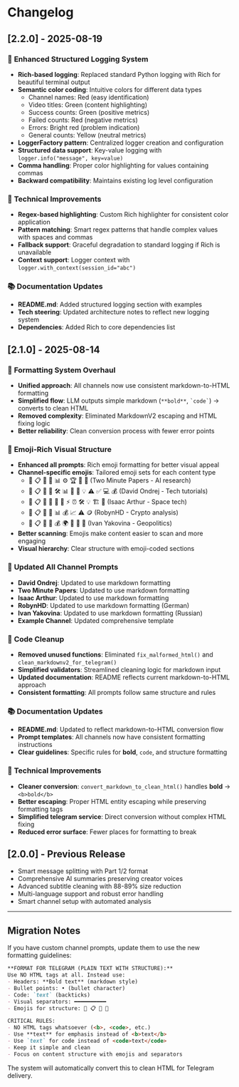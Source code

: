 # Changelog

## [2.2.0] - 2025-08-19

### 🎨 **Enhanced Structured Logging System**
- **Rich-based logging**: Replaced standard Python logging with Rich for beautiful terminal output
- **Semantic color coding**: Intuitive colors for different data types
  - Channel names: Red (easy identification)
  - Video titles: Green (content highlighting)
  - Success counts: Green (positive metrics)
  - Failed counts: Red (negative metrics)
  - Errors: Bright red (problem indication)
  - General counts: Yellow (neutral metrics)
- **LoggerFactory pattern**: Centralized logger creation and configuration
- **Structured data support**: Key-value logging with `logger.info("message", key=value)`
- **Comma handling**: Proper color highlighting for values containing commas
- **Backward compatibility**: Maintains existing log level configuration

### 🔧 **Technical Improvements**
- **Regex-based highlighting**: Custom Rich highlighter for consistent color application
- **Pattern matching**: Smart regex patterns that handle complex values with spaces and commas
- **Fallback support**: Graceful degradation to standard logging if Rich is unavailable
- **Context support**: Logger context with `logger.with_context(session_id="abc")`

### 📚 **Documentation Updates**
- **README.md**: Added structured logging section with examples
- **Tech steering**: Updated architecture notes to reflect new logging system
- **Dependencies**: Added Rich to core dependencies list

## [2.1.0] - 2025-08-14

### 🎯 **Formatting System Overhaul**
- **Unified approach**: All channels now use consistent markdown-to-HTML formatting
- **Simplified flow**: LLM outputs simple markdown (`**bold**`, `` `code` ``) → converts to clean HTML
- **Removed complexity**: Eliminated MarkdownV2 escaping and HTML fixing logic
- **Better reliability**: Clean conversion process with fewer error points

### 🎨 **Emoji-Rich Visual Structure**
- **Enhanced all prompts**: Rich emoji formatting for better visual appeal
- **Channel-specific emojis**: Tailored emoji sets for each content type
  - 🎯 📋 🔸 🔢 📊 ⚙️ 🏆 🤖 📄 (Two Minute Papers - AI research)
  - 🎯 📋 🔸 🔢 🛠️ 📊 🔄 💼 💡 ⚠️ ✅ 💻 💰 (David Ondrej - Tech tutorials)
  - 🎯 📋 🔸 🔢 🚀 📏 ⚡ ⏰ 🛠️ 💡 🏗️ 🌌 (Isaac Arthur - Space tech)
  - 🎯 📋 🔸 🔢 📊 💰 📈 ⚠️ 🪙 (RobynHD - Crypto analysis)
  - 🎯 📋 🔸 🔢 💰 🌍 📅 👤 📄 (Ivan Yakovina - Geopolitics)
- **Better scanning**: Emojis make content easier to scan and more engaging
- **Visual hierarchy**: Clear structure with emoji-coded sections

### 📝 **Updated All Channel Prompts**
- **David Ondrej**: Updated to use markdown formatting
- **Two Minute Papers**: Updated to use markdown formatting  
- **Isaac Arthur**: Updated to use markdown formatting
- **RobynHD**: Updated to use markdown formatting (German)
- **Ivan Yakovina**: Updated to use markdown formatting (Russian)
- **Example Channel**: Updated comprehensive template

### 🧹 **Code Cleanup**
- **Removed unused functions**: Eliminated `fix_malformed_html()` and `clean_markdownv2_for_telegram()`
- **Simplified validators**: Streamlined cleaning logic for markdown input
- **Updated documentation**: README reflects current markdown-to-HTML approach
- **Consistent formatting**: All prompts follow same structure and rules

### 📚 **Documentation Updates**
- **README.md**: Updated to reflect markdown-to-HTML conversion flow
- **Prompt templates**: All channels now have consistent formatting instructions
- **Clear guidelines**: Specific rules for **bold**, `code`, and structure formatting

### 🔧 **Technical Improvements**
- **Cleaner conversion**: `convert_markdown_to_clean_html()` handles **bold** → `<b>bold</b>`
- **Better escaping**: Proper HTML entity escaping while preserving formatting tags
- **Simplified telegram service**: Direct conversion without complex HTML fixing
- **Reduced error surface**: Fewer places for formatting to break

## [2.0.0] - Previous Release
- Smart message splitting with Part 1/2 format
- Comprehensive AI summaries preserving creator voices
- Advanced subtitle cleaning with 88-89% size reduction
- Multi-language support and robust error handling
- Smart channel setup with automated analysis

---

## Migration Notes

If you have custom channel prompts, update them to use the new formatting guidelines:

```markdown
**FORMAT FOR TELEGRAM (PLAIN TEXT WITH STRUCTURE):**
Use NO HTML tags at all. Instead use:
- Headers: **Bold text** (markdown style)
- Bullet points: • (bullet character)
- Code: `text` (backticks)
- Visual separators: ━━━━━━━━━━
- Emojis for structure: 🎯 📋 🔸 🔢

CRITICAL RULES:
- NO HTML tags whatsoever (<b>, <code>, etc.)
- Use **text** for emphasis instead of <b>text</b>
- Use `text` for code instead of <code>text</code>
- Keep it simple and clean
- Focus on content structure with emojis and separators
```

The system will automatically convert this to clean HTML for Telegram delivery.